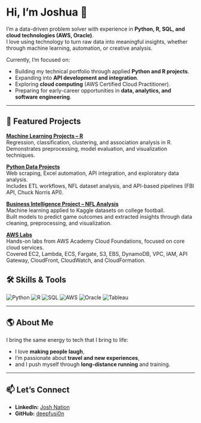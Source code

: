 # Hi, I’m Joshua 👋

I’m a data-driven problem solver with experience in **Python, R, SQL, and cloud technologies (AWS, Oracle)**.  
I love using technology to turn raw data into meaningful insights, whether through machine learning, automation, or creative analysis.

Currently, I’m focused on:
- Building my technical portfolio through applied **Python and R projects**.  
- Expanding into **API development and integration**.  
- Exploring **cloud computing** (AWS Certified Cloud Practitioner).  
- Preparing for early-career opportunities in **data, analytics, and software engineering**.  

--- 

## 🔗 Featured Projects  

**[Machine Learning Projects – R](./Machine_Learning_R)**  
Regression, classification, clustering, and association analysis in R.  
Demonstrates preprocessing, model evaluation, and visualization techniques.  

**[Python Data Projects](./Python_Projects)**  
Web scraping, Excel automation, API integration, and exploratory data analysis.  
Includes ETL workflows, NFL dataset analysis, and API-based pipelines (FBI API, Chuck Norris API).  

**[Business Intelligence Project – NFL Analysis](./Business_Intelligence_NFL)**  
Machine learning applied to Kaggle datasets on college football.  
Built models to predict game outcomes and extracted insights through data cleaning, preprocessing, and visualization.  

**[AWS Labs](./AWS_Labs)**  
Hands-on labs from AWS Academy Cloud Foundations, focused on core cloud services.  
Covered EC2, Lambda, ECS, Fargate, S3, EBS, DynamoDB, VPC, IAM, API Gateway, CloudFront, CloudWatch, and CloudFormation.  

## 🛠️ Skills & Tools

![Python](https://img.shields.io/badge/Python-3776AB?logo=python&logoColor=white)
![R](https://img.shields.io/badge/R-276DC3?logo=r&logoColor=white)
![SQL](https://img.shields.io/badge/SQL-4479A1?logo=postgresql&logoColor=white)
![AWS](https://img.shields.io/badge/AWS-232F3E?logo=amazonaws&logoColor=white)
![Oracle](https://img.shields.io/badge/Oracle-F80000?logo=oracle&logoColor=white)
![Tableau](https://img.shields.io/badge/Tableau-E97627?logo=tableau&logoColor=white)

---

## 🌎 About Me
I bring the same energy to tech that I bring to life:  
- I love **making people laugh**,  
- I’m passionate about **travel and new experiences**,  
- and I push myself through **long-distance running** and training.  

---

## 📫 Let’s Connect
- **LinkedIn:** [Josh Nation](https://www.linkedin.com/in/joshnation/)  
- **GitHub:** [deepfusi0n](https://github.com/deepfusi0n)  
